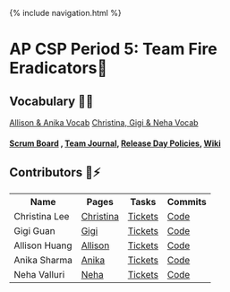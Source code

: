 {% include navigation.html %}


# AP CSP Period 5: Team Fire Eradicators🧯

## Vocabulary 👩‍💻
[Allison & Anika Vocab](https://github.com/christinlee367/n225_FireEradicatorsTheSequel/wiki/Allison-and-Anika's-vocab-plan)
[Christina, Gigi & Neha Vocab](https://github.com/christinlee367/n225_FireEradicatorsTheSequel/wiki/Christina,-Gigi,-Neha-Vocab)

#### [Scrum Board](https://github.com/christinlee367/n225_fire_eradicators/projects/1) , [Team Journal](https://docs.google.com/presentation/d/1DApdo31H95xfT2xFg8UQQlewpzwJxkxVgRRZPVxQS9U/edit?usp=sharing), [Release Day Policies](https://github.com/anika1sharma1/n225_FireEradicatorsTheSequel/wiki#deployment-hardware-and-frequency), [Wiki](https://github.com/anika1sharma1/n225_FireEradicatorsTheSequel/wiki)

## Contributors 👋⚡️

<table>
<tr>
<th>Name</th>
<th>Pages</th>
<th>Tasks</th>
<th>Commits</th>
</tr>
<tr>
<td>Christina Lee</td>
<td><a href="https://allisonthuang.github.io/christina">Christina</a></td>
<td><a href="https://github.com/anika1sharma1/n225_FireEradicatorsTheSequel/issues/assigned/christinlee367">Tickets</a><br></td>
<td><a href="https://github.com/anika1sharma1/n225_FireEradicatorsTheSequel/commits?author=christinlee367">Code</a></td>

</tr>
<tr>
<td>Gigi Guan</td>
<td><a href="https://allisonthuang.github.io/gigi">Gigi</a></td>
<td><a href="https://github.com/anika1sharma1/n225_FireEradicatorsTheSequel/issues/assigned/gigiguan">Tickets</a><br></td>
<td><a href="https://github.com/anika1sharma1/n225_FireEradicatorsTheSequel/commits?author=gigiguan">Code</a></td>
  
</tr>
<tr>
<td>Allison Huang</td>
<td><a href="https://allisonthuang.github.io/allison">Allison</a></td>
<td><a href="https://github.com/anika1sharma1/n225_FireEradicatorsTheSequel/issues/assigned/allisonthuang">Tickets</a><br></td>
<td><a href="https://github.com/anika1sharma1/n225_FireEradicatorsTheSequel/commits?author=allisonthuang">Code</a></td>
  
</tr>
<tr>
<td>Anika Sharma</td>
<td><a href="https://allisonthuang.github.io/anika">Anika</a></td>
<td><a href="https://github.com/anika1sharma1/n225_FireEradicatorsTheSequel/issues/assigned/anika1sharma1">Tickets</a><br></td>
<td><a href="https://github.com/anika1sharma1/n225_FireEradicatorsTheSequel/commits?author=anika1sharma1">Code</a></td>
  
</tr>
<tr>
<td>Neha Valluri</td>
<td><a href="https://allisonthuang.github.io/neha">Neha</a></td>
<td><a href="https://github.com/anika1sharma1/n225_FireEradicatorsTheSequel/issues/assigned/anika1sharma1">Tickets</a><br></td>
<td><a href="https://github.com/anika1sharma1/n225_FireEradicatorsTheSequel/commits?author=anika1sharma1">Code</a></td>
  







